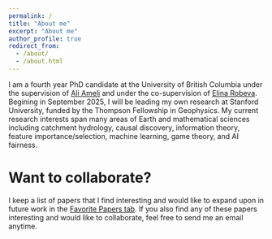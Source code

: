 ```yaml
---
permalink: /
title: "About me"
excerpt: "About me"
author_profile: true
redirect_from: 
  - /about/
  - /about.html
---
```


I am a fourth year PhD candidate at the University of British Columbia under the supervision of [Ali Ameli](https://www.eoas.ubc.ca/people/aliameli) and under the co-supervision of [Elina Robeva](https://personal.math.ubc.ca/~erobeva/). Begining in September 2025, I will be leading my own research at Stanford University, funded by the Thompson Fellowship in Geophysics. My current research interests span many areas of Earth and mathematical sciences including catchment hydrology, causal discovery, information theory, feature importance/selection, machine learning, game theory, and AI fairness.

Want to collaborate?
======
I keep a list of papers that I find interesting and would like to expand upon in future work in the [Favorite Papers tab](https://hydroml.github.io/FavoritePapers/). If you also find any of these papers interesting and would like to collaborate, feel free to send me an email anytime.

